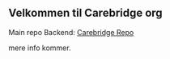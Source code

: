 ## Velkommen til Carebridge org


Main repo Backend:
[Carebridge Repo](https://github.com/Carebridge-org/Carebridge)


mere info kommer.
